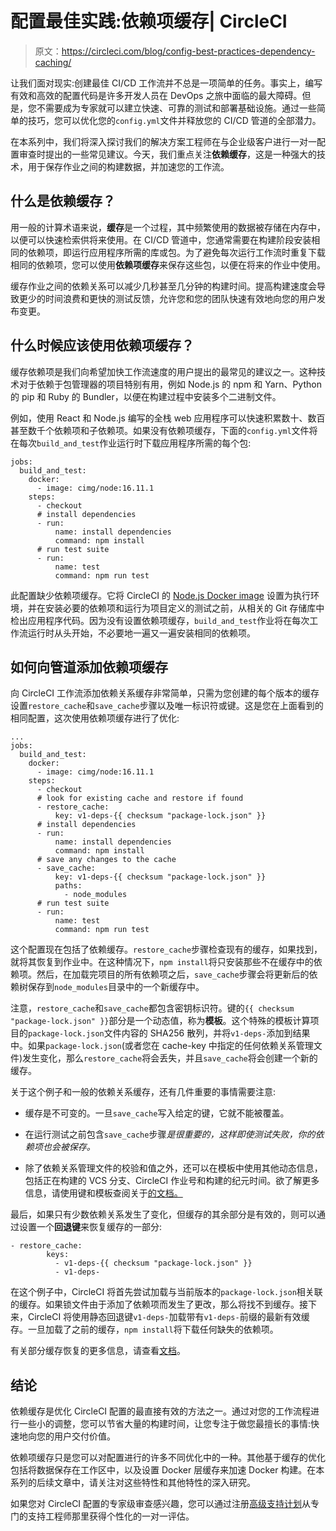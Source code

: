 # 配置最佳实践:依赖项缓存| CircleCI

> 原文：<https://circleci.com/blog/config-best-practices-dependency-caching/>

让我们面对现实:创建最佳 CI/CD 工作流并不总是一项简单的任务。事实上，编写有效和高效的配置代码是许多开发人员在 DevOps 之旅中面临的最大障碍。但是，您不需要成为专家就可以建立快速、可靠的测试和部署基础设施。通过一些简单的技巧，您可以优化您的`config.yml`文件并释放您的 CI/CD 管道的全部潜力。

在本系列中，我们将深入探讨我们的解决方案工程师在与企业级客户进行一对一配置审查时提出的一些常见建议。今天，我们重点关注**依赖缓存**，这是一种强大的技术，用于保存作业之间的构建数据，并加速您的工作流。

## 什么是依赖缓存？

用一般的计算术语来说，**缓存**是一个过程，其中频繁使用的数据被存储在内存中，以便可以快速检索供将来使用。在 CI/CD 管道中，您通常需要在构建阶段安装相同的依赖项，即运行应用程序所需的库或包。为了避免每次运行工作流时重复下载相同的依赖项，您可以使用**依赖项缓存**来保存这些包，以便在将来的作业中使用。

缓存作业之间的依赖关系可以减少几秒甚至几分钟的构建时间。提高构建速度会导致更少的时间浪费和更快的测试反馈，允许您和您的团队快速有效地向您的用户发布变更。

## 什么时候应该使用依赖项缓存？

缓存依赖项是我们向希望加快工作流速度的用户提出的最常见的建议之一。这种技术对于依赖于包管理器的项目特别有用，例如 Node.js 的 npm 和 Yarn、Python 的 pip 和 Ruby 的 Bundler，以便在构建过程中安装多个二进制文件。

例如，使用 React 和 Node.js 编写的全栈 web 应用程序可以快速积累数十、数百甚至数千个依赖项和子依赖项。如果没有依赖项缓存，下面的`config.yml`文件将在每次`build_and_test`作业运行时下载应用程序所需的每个包:

```
jobs:
  build_and_test:
    docker:
      - image: cimg/node:16.11.1
    steps:
      - checkout
      # install dependencies
      - run:
          name: install dependencies
          command: npm install
      # run test suite	
      - run:
          name: test
          command: npm run test 
```

此配置缺少依赖项缓存。它将 CircleCI 的 [Node.js Docker image](https://circleci.com/developer/images/image/cimg/node) 设置为执行环境，并在安装必要的依赖项和运行为项目定义的测试之前，从相关的 Git 存储库中检出应用程序代码。因为没有设置依赖项缓存，`build_and_test`作业将在每次工作流运行时从头开始，不必要地一遍又一遍安装相同的依赖项。

## 如何向管道添加依赖项缓存

向 CircleCI 工作流添加依赖关系缓存非常简单，只需为您创建的每个版本的缓存设置`restore_cache`和`save_cache`步骤以及唯一标识符或键。这是您在上面看到的相同配置，这次使用依赖项缓存进行了优化:

```
...
jobs:
  build_and_test:
    docker:
      - image: cimg/node:16.11.1
    steps:
      - checkout
      # look for existing cache and restore if found
      - restore_cache:
          key: v1-deps-{{ checksum "package-lock.json" }}
      # install dependencies    
      - run:
          name: install dependencies
          command: npm install
      # save any changes to the cache
      - save_cache:
          key: v1-deps-{{ checksum "package-lock.json" }}
          paths: 
            - node_modules   
      # run test suite
      - run:
          name: test
          command: npm run test 
```

这个配置现在包括了依赖缓存。`restore_cache`步骤检查现有的缓存，如果找到，就将其恢复到作业中。在这种情况下，`npm install`将只安装那些不在缓存中的依赖项。然后，在加载完项目的所有依赖项之后，`save_cache`步骤会将更新后的依赖树保存到`node_modules`目录中的一个新缓存中。

注意，`restore_cache`和`save_cache`都包含密钥标识符。键的`{{ checksum "package-lock.json" }}`部分是一个动态值，称为**模板**。这个特殊的模板计算项目的`package-lock.json`文件内容的 SHA256 散列，并将`v1-deps-`添加到结果中。如果`package-lock.json`(或者您在 cache-key 中指定的任何依赖关系管理文件)发生变化，那么`restore_cache`将会丢失，并且`save_cache`将会创建一个新的缓存。

关于这个例子和一般的依赖关系缓存，还有几件重要的事情需要注意:

*   缓存是不可变的。一旦`save_cache`写入给定的键，它就不能被覆盖。

*   在运行测试之前包含`save_cache`步骤*是很重要的，这样即使测试失败，你的依赖项也会被保存。*

*   除了依赖关系管理文件的校验和值之外，还可以在模板中使用其他动态信息，包括正在构建的 VCS 分支、CircleCI 作业号和构建的纪元时间。欲了解更多信息，请使用键和模板查阅关于[的文档。](https://circleci.com/docs/caching/#using-keys-and-templates)

最后，如果只有少数依赖关系发生了变化，但缓存的其余部分是有效的，则可以通过设置一个**回退键**来恢复缓存的一部分:

```
- restore_cache:
        keys:
          - v1-deps-{{ checksum "package-lock.json" }}
          - v1-deps- 
```

在这个例子中，CircleCI 将首先尝试加载与当前版本的`package-lock.json`相关联的缓存。如果锁文件由于添加了依赖项而发生了更改，那么将找不到缓存。接下来，CircleCI 将使用静态回退键`v1-deps-`加载带有`v1-deps-`前缀的最新有效缓存。一旦加载了之前的缓存，`npm install`将下载任何缺失的依赖项。

有关部分缓存恢复的更多信息，请查看[文档](https://circleci.com/docs/caching/#partial-dependency-caching-strategies)。

## 结论

依赖缓存是优化 CircleCI 配置的最直接有效的方法之一。通过对您的工作流程进行一些小的调整，您可以节省大量的构建时间，让您专注于做您最擅长的事情:快速地向您的用户交付价值。

依赖项缓存只是您可以对配置进行的许多不同优化中的一种。其他基于缓存的优化包括将数据保存在工作区中，以及设置 Docker 层缓存来加速 Docker 构建。在本系列的后续文章中，请关注对这些特性和其他特性的深入研究。

如果您对 CircleCI 配置的专家级审查感兴趣，您可以通过注册[高级支持计划](https://circleci.com/support/plans/)从专门的支持工程师那里获得个性化的一对一评估。